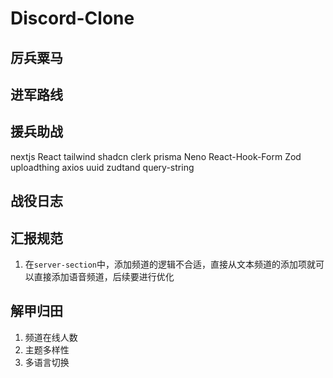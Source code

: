 # Discord-Clone

## 厉兵粟马

## 进军路线

## 援兵助战
nextjs
React
tailwind
shadcn
clerk
prisma
Neno
React-Hook-Form
Zod
uploadthing
axios
uuid
zudtand
query-string

## 战役日志

## 汇报规范
1. 在`server-section`中，添加频道的逻辑不合适，直接从文本频道的添加项就可以直接添加语音频道，后续要进行优化
## 解甲归田
1. 频道在线人数
2. 主题多样性
3. 多语言切换
